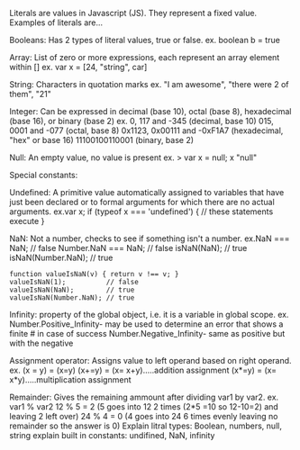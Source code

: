 Literals are values in Javascript (JS). They represent a fixed value. Examples of literals are...

Booleans: Has 2 types of literal values, true or false.
  ex. boolean b = true

Array: List of zero or more expressions, each represent an array element within []
  ex. var x = [24, "string", car]
  
String: Characters in quotation marks
  ex. "I am awesome", "there were 2 of them", "21"
  
Integer: Can be expressed in decimal (base 10), octal (base 8), hexadecimal (base 16), or binary (base 2)
  ex. 0, 117 and -345 (decimal, base 10)
    015, 0001 and -077 (octal, base 8) 
    0x1123, 0x00111 and -0xF1A7 (hexadecimal, "hex" or base 16)
    11100100110001 (binary, base 2)
    
Null: An empty value, no value is present
  ex. > var x = null; x
  "null"
  
Special constants:

Undefined: A primitive value automatically assigned to variables that have just been declared or to formal arguments for which there are no actual arguments.
  ex.var x;
    if (typeof x === 'undefined') {
      // these statements execute
    }

NaN: Not a number, checks to see if something isn't a number.
  ex.NaN === NaN;        // false
    Number.NaN === NaN; // false
    isNaN(NaN);         // true
    isNaN(Number.NaN);  // true

    function valueIsNaN(v) { return v !== v; }
    valueIsNaN(1);          // false
    valueIsNaN(NaN);        // true
    valueIsNaN(Number.NaN); // true

Infinity: property of the global object, i.e. it is a variable in global scope.
  ex. Number.Positive_Infinity- may be used to determine an error that shows a finite # in case of success
      Number.Negative_Infinity- same as positive but with the negative
      

Assignment operator: Assigns value to left operand based on right operand.
  ex. (x = y) = (x=y)
      (x+=y) = (x= x+y).....addition assignment
      (x*=y) = (x= x*y).....multiplication assignment
      
Remainder: Gives the remaining ammount after dividing var1 by var2.
  ex. var1 % var2
      12 % 5 = 2 (5 goes into 12 2 times (2*5 =10 so 12-10=2) and leaving 2 left over)
      24 % 4 = 0 (4 goes into 24 6 times evenly leaving no remainder so the answer is 0)
Explain litral types: Boolean, numbers, null, string
explain built in constants: undifined, NaN, infinity
